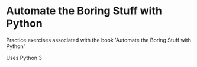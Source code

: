 # Automate the Boring Stuff with Python

Practice exercises associated with the book 'Automate the Boring Stuff with Python'

Uses Python 3

